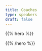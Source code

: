 ```yaml
---
title: Coaches
type: speakers
draft: false
---
```


{{% hero %}}
<!-- TODO: filter and search -->
{{% /hero %}}


